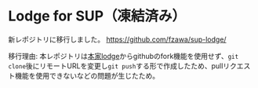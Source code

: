 # Lodge for SUP（凍結済み）

新レポジトリに移行しました。
https://github.com/fzawa/sup-lodge/

移行理由: 本レポジトリは[本家lodge](https://github.com/lodge/lodge)からgithubのfork機能を使用せず、`git clone`後にリモートURLを変更し`git push`する形で作成したため、pullリクエスト機能を使用できないなどの問題が生じたため。
